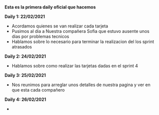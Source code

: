 **Esta es la primera daily oficial que hacemos**

**Daily 1: 22/02/2021**

- Acordamos quienes se van realizar cada tarjeta 
- Pusimos al dia a Nuestra compañera Sofia que estuvo ausente unos dias por problemas tecnicos
- Hablamos sobre lo necesario para terminar la realizacion del los sprint atrasados


**Daily 2: 24/02/2021**

- Hablamos sobre como realizar las tarjetas dadas en el sprint 4

**Daily 3: 25/02/2021**

- Nos reunimos para arreglar unos detalles de nuestra pagina y ver en que esta cada compañero

**Daily 4: 26/02/2021**

- 